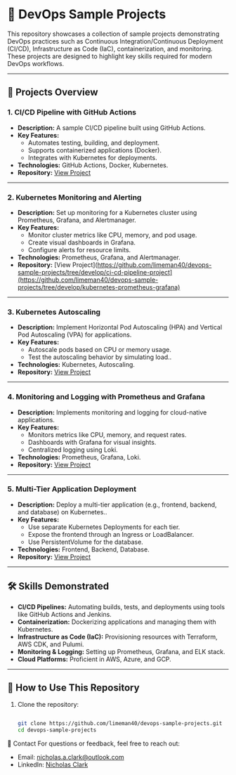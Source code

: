 # 🚀 DevOps Sample Projects

This repository showcases a collection of sample projects demonstrating DevOps practices such as Continuous Integration/Continuous Deployment (CI/CD), Infrastructure as Code (IaC), containerization, and monitoring. These projects are designed to highlight key skills required for modern DevOps workflows.

---

## 📂 Projects Overview

### 1. **CI/CD Pipeline with GitHub Actions**
   - **Description:** A sample CI/CD pipeline built using GitHub Actions.
   - **Key Features:**
     - Automates testing, building, and deployment.
     - Supports containerized applications (Docker).
     - Integrates with Kubernetes for deployments.
   - **Technologies:** GitHub Actions, Docker, Kubernetes.
   - **Repository:** [View Project](https://github.com/limeman40/devops-sample-projects/tree/develop/ci-cd-pipeline-project)

---

### 2. **Kubernetes Monitoring and Alerting**
   - **Description:** Set up monitoring for a Kubernetes cluster using Prometheus, Grafana, and Alertmanager.
   - **Key Features:**
     - Monitor cluster metrics like CPU, memory, and pod usage.
     - Create visual dashboards in Grafana.
     - Configure alerts for resource limits.
   - **Technologies:** Prometheus, Grafana, and Alertmanager.
   - **Repository:** [View Project](https://github.com/limeman40/devops-sample-projects/tree/develop/ci-cd-pipeline-project](https://github.com/limeman40/devops-sample-projects/tree/develop/kubernetes-prometheus-grafana)

---

### 3. **Kubernetes Autoscaling**
   - **Description:** Implement Horizontal Pod Autoscaling (HPA) and Vertical Pod Autoscaling (VPA) for applications.
   - **Key Features:**
     - Autoscale pods based on CPU or memory usage.
     - Test the autoscaling behavior by simulating load..
   - **Technologies:** Kubernetes, Autoscaling.
   - **Repository:** [View Project](#)

---

### 4. **Monitoring and Logging with Prometheus and Grafana**
   - **Description:** Implements monitoring and logging for cloud-native applications.
   - **Key Features:**
     - Monitors metrics like CPU, memory, and request rates.
     - Dashboards with Grafana for visual insights.
     - Centralized logging using Loki.
   - **Technologies:** Prometheus, Grafana, Loki.
   - **Repository:** [View Project](#)

---

### 5. **Multi-Tier Application Deployment**
   - **Description:** Deploy a multi-tier application (e.g., frontend, backend, and database) on Kubernetes..
   - **Key Features:**
     - Use separate Kubernetes Deployments for each tier.
     - Expose the frontend through an Ingress or LoadBalancer.
     - Use PersistentVolume for the database.
   - **Technologies:** Frontend, Backend, Database.
   - **Repository:** [View Project](#)

---

## 🛠️ Skills Demonstrated

- **CI/CD Pipelines:** Automating builds, tests, and deployments using tools like GitHub Actions and Jenkins.
- **Containerization:** Dockerizing applications and managing them with Kubernetes.
- **Infrastructure as Code (IaC):** Provisioning resources with Terraform, AWS CDK, and Pulumi.
- **Monitoring & Logging:** Setting up Prometheus, Grafana, and ELK stack.
- **Cloud Platforms:** Proficient in AWS, Azure, and GCP.

---

## 📄 How to Use This Repository

1. Clone the repository:
   ```bash

   git clone https://github.com/limeman40/devops-sample-projects.git
   cd devops-sample-projects

📧 Contact
For questions or feedback, feel free to reach out:

* Email: nicholas.a.clark@outlook.com
* LinkedIn: [Nicholas Clark](https://www.linkedin.com/in/nicholas-a-clark/)
